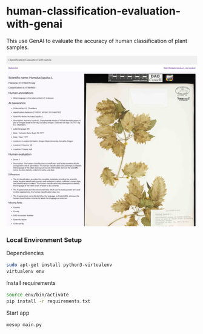 # human-classification-evaluation-with-genai

This use GenAI to evaluate the accuracy of human classification of plant samples.

<img src="screenshot.png" alt="screenshot" style="width:600px;" />


### Local Environment Setup

Dependiencies
```bash
sudo apt-get install python3-virtualenv
virtualenv env
```

Install requirements
```bash
source env/bin/activate
pip install -r requirements.txt

```

Start app
```bash
mesop main.py
```